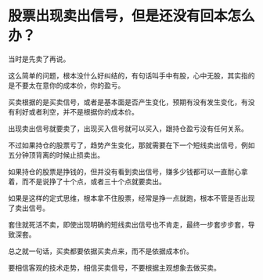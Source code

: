 # 股票出现卖出信号，但是还没有回本怎么办？
[url]: (https://t.zsxq.com/6uV3VFM)

当时是先卖了再说。

这么简单的问题，根本没什么好纠结的，有句话叫手中有股，心中无股，其实指的是不要太在意你的成本价，你的盈亏。

买卖根据的是买卖信号，或者是基本面是否产生变化，预期有没有发生变化，有没有利好或者利空，并不是根据你的成本价。

出现卖出信号就要卖了，出现买入信号就可以买入，跟持仓盈亏没有任何关系。

不过如果持仓的股票亏了，趋势产生变化，那就需要在下一个短线卖出信号，例如五分钟顶背离的时候止损卖出。

如果持仓的股票是挣钱的，但并没有看到卖出信号，赚多少钱都可以一直耐心拿着，而不是说挣了十个点，或者三十个点就要卖出。

如果是这样的定式思维，根本拿不住股票，经常是挣一点就跑，根本不管是否出现了卖出信号。

套住就死活不卖，即使出现明确的短线卖出信号也不肯走，最终一步套步步套，导致深套。

总之就一句话，买卖都要依据买卖点来，而不是依据成本价。

要相信客观的技术走势，相信买卖信号，不要根据主观想象去做买卖。